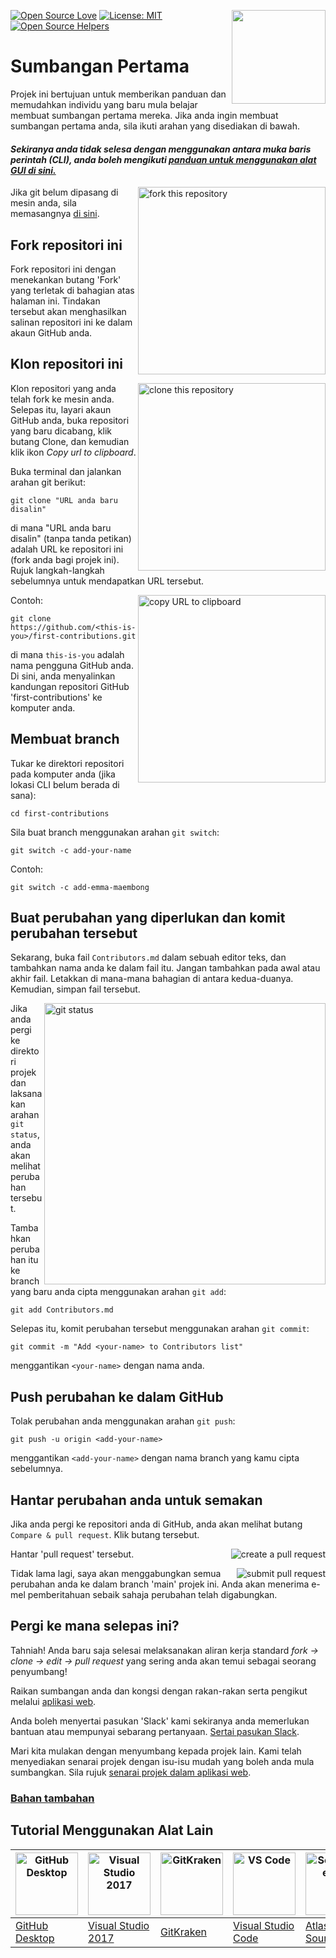 [![Open Source Love](https://badges.frapsoft.com/os/v1/open-source.svg?v=103)](https://github.com/ellerbrock/open-source-badges/)
[<img align="right" width="150" src="https://firstcontributions.github.io/assets/Readme/join-slack-team.png">](https://join.slack.com/t/firstcontributors/shared_invite/zt-1hg51qkgm-Xc7HxhsiPYNN3ofX2_I8FA)
[![License: MIT](https://img.shields.io/badge/License-MIT-green.svg)](https://opensource.org/licenses/MIT)
[![Open Source Helpers](https://www.codetriage.com/roshanjossey/first-contributions/badges/users.svg)](https://www.codetriage.com/roshanjossey/first-contributions)


# Sumbangan Pertama

Projek ini bertujuan untuk memberikan panduan dan memudahkan individu yang baru mula belajar membuat sumbangan pertama mereka. 
Jika anda ingin membuat sumbangan pertama anda, sila ikuti arahan yang disediakan di bawah.

#### *Sekiranya anda tidak selesa dengan menggunakan antara muka baris perintah (CLI), anda boleh mengikuti [panduan untuk menggunakan alat GUI di sini.](#Tutorial-Menggunakan-Alat-Lain)*

<img align="right" width="300" src="https://firstcontributions.github.io/assets/Readme/fork.png" alt="fork this repository" />

Jika git belum dipasang di mesin anda, sila memasangnya [di sini](https://help.github.com/articles/set-up-git/).

## Fork repositori ini

Fork repositori ini dengan menekankan butang 'Fork' yang terletak di bahagian atas halaman ini.
Tindakan tersebut akan menghasilkan salinan repositori ini ke dalam akaun GitHub anda.

## Klon repositori ini

<img align="right" width="300" src="https://firstcontributions.github.io/assets/Readme/clone.png" alt="clone this repository" />

Klon repositori yang anda telah fork ke mesin anda. Selepas itu, layari akaun GitHub anda, buka repositori yang baru dicabang, klik butang Clone, dan kemudian klik ikon *Copy url to clipboard*.

Buka terminal dan jalankan arahan git berikut:

```
git clone "URL anda baru disalin"
```
di mana "URL anda baru disalin" (tanpa tanda petikan) adalah URL ke repositori ini (fork anda bagi projek ini). Rujuk langkah-langkah sebelumnya untuk mendapatkan URL tersebut.

<img align="right" width="300" src="https://firstcontributions.github.io/assets/Readme/copy-to-clipboard.png" alt="copy URL to clipboard" />

Contoh:
```
git clone https://github.com/<this-is-you>/first-contributions.git
```
di mana `this-is-you` adalah nama pengguna GitHub anda. Di sini, anda menyalinkan kandungan repositori GitHub 'first-contributions' ke komputer anda.

## Membuat branch

Tukar ke direktori repositori pada komputer anda (jika lokasi CLI belum berada di sana):

```
cd first-contributions
```
Sila buat branch menggunakan arahan `git switch`:
```
git switch -c add-your-name
```

Contoh:
```
git switch -c add-emma-maembong
```

## Buat perubahan yang diperlukan dan komit perubahan tersebut

Sekarang, buka fail `Contributors.md` dalam sebuah editor teks, dan tambahkan nama anda ke dalam fail itu. Jangan tambahkan pada awal atau akhir fail. Letakkan di mana-mana bahagian di antara kedua-duanya. Kemudian, simpan fail tersebut.

<img align="right" width="450" src="https://firstcontributions.github.io/assets/Readme/git-status.png" alt="git status" />


Jika anda pergi ke direktori projek dan laksanakan arahan `git status`, anda akan melihat perubahan tersebut.

Tambahkan perubahan itu ke branch yang baru anda cipta menggunakan arahan `git add`:

```
git add Contributors.md
```

Selepas itu, komit perubahan tersebut menggunakan arahan `git commit`:
```
git commit -m "Add <your-name> to Contributors list"
```
menggantikan `<your-name>` dengan nama anda.

## Push perubahan ke dalam GitHub

Tolak perubahan anda menggunakan arahan `git push`:
```
git push -u origin <add-your-name>
```
menggantikan `<add-your-name>` dengan nama branch yang kamu cipta sebelumnya.

## Hantar perubahan anda untuk semakan

Jika anda pergi ke repositori anda di GitHub, anda akan melihat butang `Compare & pull request`. Klik butang tersebut.

<img style="float: right;" src="https://firstcontributions.github.io/assets/Readme/compare-and-pull.png" alt="create a pull request" />

Hantar 'pull request' tersebut.

<img style="float: right;" src="https://firstcontributions.github.io/assets/Readme/submit-pull-request.png" alt="submit pull request" />

Tidak lama lagi, saya akan menggabungkan semua perubahan anda ke dalam branch 'main' projek ini. Anda akan menerima e-mel pemberitahuan sebaik sahaja perubahan telah digabungkan.

## Pergi ke mana selepas ini?

Tahniah! Anda baru saja selesai melaksanakan aliran kerja standard _fork -> clone -> edit -> pull request_ yang sering anda akan temui sebagai seorang penyumbang!

Raikan sumbangan anda dan kongsi dengan rakan-rakan serta pengikut melalui [aplikasi web](https://firstcontributions.github.io/#social-share).

Anda boleh menyertai pasukan 'Slack' kami sekiranya anda memerlukan bantuan atau mempunyai sebarang pertanyaan. [Sertai pasukan Slack](https://join.slack.com/t/firstcontributors/shared_invite/zt-1hg51qkgm-Xc7HxhsiPYNN3ofX2_I8FA).

Mari kita mulakan dengan menyumbang kepada projek lain. Kami telah menyediakan senarai projek dengan isu-isu mudah yang boleh anda mula sumbangkan. Sila rujuk [senarai projek dalam aplikasi web](https://firstcontributions.github.io/#project-list).

### [Bahan tambahan](../additional-material/git_workflow_scenarios/additional-material.md)


## Tutorial Menggunakan Alat Lain

| <a href="../gui-tool-tutorials/github-desktop-tutorial.md"><img alt="GitHub Desktop" src="https://desktop.github.com/images/desktop-icon.svg" width="100"></a> | <a href="../gui-tool-tutorials/github-windows-vs2017-tutorial.md"><img alt="Visual Studio 2017" src="https://upload.wikimedia.org/wikipedia/commons/c/cd/Visual_Studio_2017_Logo.svg" width="100"></a> | <a href="../gui-tool-tutorials/gitkraken-tutorial.md"><img alt="GitKraken" src="https://firstcontributions.github.io/assets/gui-tool-tutorials/gitkraken-tutorial/gk-icon.png" width="100"></a> | <a href="../gui-tool-tutorials/github-windows-vs-code-tutorial.md"><img alt="VS Code" src="https://upload.wikimedia.org/wikipedia/commons/1/1c/Visual_Studio_Code_1.35_icon.png" width=100></a> | <a href="../gui-tool-tutorials/sourcetree-macos-tutorial.md"><img alt="Sourcetree App" src="https://wac-cdn.atlassian.com/dam/jcr:81b15cde-be2e-4f4a-8af7-9436f4a1b431/Sourcetree-icon-blue.svg" width=100></a> | <a href="../gui-tool-tutorials/github-windows-intellij-tutorial.md"><img alt="IntelliJ IDEA" src="https://upload.wikimedia.org/wikipedia/commons/thumb/9/9c/IntelliJ_IDEA_Icon.svg/512px-IntelliJ_IDEA_Icon.svg.png" width=100></a> |
| --- | --- | --- | --- | --- | --- |
| [GitHub Desktop](../gui-tool-tutorials/github-desktop-tutorial.md) | [Visual Studio 2017](../gui-tool-tutorials/github-windows-vs2017-tutorial.md) | [GitKraken](../gui-tool-tutorials/gitkraken-tutorial.md) | [Visual Studio Code](../gui-tool-tutorials/github-windows-vs-code-tutorial.md) | [Atlassian Sourcetree](../gui-tool-tutorials/sourcetree-macos-tutorial.md) | [IntelliJ IDEA](../gui-tool-tutorials/github-windows-intellij-tutorial.md) |
